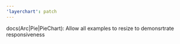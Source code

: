 ```yaml
---
'layerchart': patch
---
```


docs(Arc|Pie|PieChart): Allow all examples to resize to demonsrtrate responsiveness
